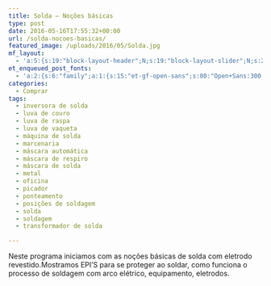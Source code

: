 ```yaml
---
title: Solda – Noções básicas
type: post
date: 2016-05-16T17:55:32+00:00
url: /solda-nocoes-basicas/
featured_image: /uploads/2016/05/Solda.jpg
mf_layout:
  - 'a:5:{s:19:"block-layout-header";N;s:19:"block-layout-slider";N;s:22:"block-layout-structure";s:10:"full-width";s:25:"block-layout-left_sidebar";s:18:"users-page-sidebar";s:26:"block-layout-right_sidebar";s:18:"users-page-sidebar";}'
et_enqueued_post_fonts:
  - 'a:2:{s:6:"family";a:1:{s:15:"et-gf-open-sans";s:80:"Open+Sans:300,300italic,regular,italic,600,600italic,700,700italic,800,800italic";}s:6:"subset";a:2:{i:0;s:5:"latin";i:1;s:9:"latin-ext";}}'
categories:
  - Comprar
tags:
  - inversora de solda
  - luva de couro
  - luva de raspa
  - luva de vaqueta
  - máquina de solda
  - marcenaria
  - máscara automática
  - máscara de respiro
  - máscara de solda
  - metal
  - oficina
  - picador
  - ponteamento
  - posições de soldagem
  - solda
  - soldagem
  - transformador de solda

---
```

Neste programa iniciamos com as noções básicas de solda com eletrodo revestido.Mostramos EPI&#8217;S para se proteger ao soldar, como funciona o processo de soldagem com arco elétrico, equipamento, eletrodos.